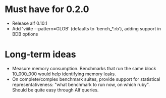 # Must have for 0.2.0

* Release alf 0.10.1
* Add 'viiite --pattern=GLOB' (defaults to 'bench_*.rb'), adding support in BDB options

# Long-term ideas

* Measure memory consumption. Benchmarks that run the same block 10_000_000 would
  help identifying memory leaks.
* On complete/complex benchmark suites, provide support for statistical
  representativeness: "what benchmark to run now, on which ruby". Should be quite
  easy through Alf queries.
